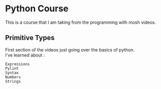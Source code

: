 # Python Course

This is a course that I am taking from the programming with mosh videos.

## Primitive Types

First section of the videos just going over the basics of python. <br>
I've learned about :

```
Expressions
Pylint
Syntax 
Numbers 
Strings
```